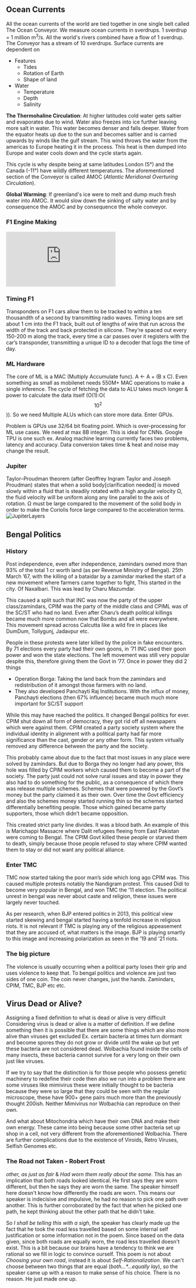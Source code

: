 ## Ocean Currents
All the ocean currents of the world are tied together in one single belt called The Ocean Conveyor. We measure ocean currents in sverdrups. 1 sverdrup = 1 million m<sup>3</sup>/s. All the world's rivers combined have a flow of 1 sverdrup. The Conveyor has a stream of 10 sverdrups. Surface currents are dependent on
- Features
    - Tides
    - Rotation of Earth
    - Shape of land
- Water
    - Temperature
    - Depth
    - Salinity

**The Thermohaline Circulation**: At higher latitudes cold water gets saltier and evaporates due to wind. Water also freezes into ice further leaving more salt in water. This water becomes denser and falls deeper. Water from the equator heats up due to the sun and becomes saltier and is carried upwards by winds like the gulf stream. This wind throws the water from the americas to Europe heating it in the process. This heat is then dumped into Europe and water cools down and the cycle starts again.

This cycle is why despite being at same latitudes London (5&deg;) and the Canada (-11&deg;) have wildly different temperatures. The aforementioned section of the Conveyor is called AMOC (*Atlantic Meridional Overturing Circulation*).

**Global Warming**: If greenland's ice were to melt and dump much fresh water into AMOC. It would slow down the sinking of salty water and by consequence the AMOC and by consequence the whole conveyor.


### F1 Engine Making
<iframe src="https://www.youtube-nocookie.com/embed/uChpwj1h6jM" frameborder="0" allow="accelerometer; autoplay; encrypted-media; gyroscope; picture-in-picture" allowfullscreen></iframe>

### Timing F1
Transponders on F1 cars allow them to be tracked to within a ten thousandth of a second by transmitting radio waves. Timing loops are set about 1 cm into the F1 track, built out of lengths of wire that run across the width of the track and back protected in silicone. They’re spaced out every 150-200 m along the track, every time a car passes over it registers with the car’s transponder, transmitting a unique ID to a decoder that logs the time of day.

### ML Hardware
<!-- https://www.youtube.com/watch?v=owe9cPEdm7k -->
The core of ML is a MAC (Multiply Accumulate func). A &larr; A + (B x C). Even something as small as mobilenet needs 550M+ MAC operations to make a single inference. The cycle of fetching the data to ALU takes much longer & power to calculate the data itself (O(1):O($$10^2$$)). So we need Multiple ALUs which can store more data. Enter GPUs.

Problem is GPUs use 32/64 bit floating point. Which is over-processing for ML use cases. We need at max 8B integer. This is ideal for CNNs. Google TPU is one such ex. Analog machine learning currently faces two problems, latency and accuracy. Data conversion takes time & heat and noise may change the result.

### Jupiter
Taylor–Proudman theorem (after Geoffrey Ingram Taylor and Joseph Proudman) states that when a solid body[clarification needed] is moved slowly within a fluid that is steadily rotated with a high angular velocity Ω, the fluid velocity will be uniform along any line parallel to the axis of rotation. Ω must be large compared to the movement of the solid body in order to make the Coriolis force large compared to the acceleration terms.
![JupiterLayers](https://i.imgur.com/5YholmD.png)


## Bengal Politics
### History
Post independence, even after independence, zamindars owned more than 93% of the total 1 cr worth land (as per Revenue Ministry of Bengal). 25th March ’67, with the killing of a bataidar by a zamindar marked the start of a new movement where farmers came together to fight, This started in the city. Of Naxalbari. This was lead by Charu Mazumdar.

This caused a split such that INC was now the party of the upper class/zamindars, CPIM was the party of the middle class and CPIML was of the SC/ST who had no land. Even after Charu’s death political killings became much more common now that Bombs and all were everywhere. This movement spread across Calcutta like a wild fire in places like DumDum, Tollygunj, Jadavpur etc.

People in these protests were later killed by the police in fake encounters. By 71 elections every party had their own goons, in ’71 INC used their goon power and won the state elections. The left movement was still very popular despite this, therefore giving them the Govt in ’77. Once in power they did 2 things
- Operation Borga: Taking the land back from the zamindars and redistribution of it amongst those farmers with no land.
- They also developed Panchayti Raj Institutions. With the influx of money, Panchayti elections (then 67% influence) became much much more important for SC/ST support

While this may have reached the politics. It changed Bengal politics for ever. CPIM shut down all form of democracy, they got rid off all newspapers which were against them. CPIM created a party society system where the individual identity in alignment with a political party had far more significance than the cast, gender or any other form. This system virtually removed any difference between the party and the society.

This probably came about due to the fact that most issues in any place were solved by zamindars. But due to Borga they no longer had any power, this hole was filled by CPIM workers which caused them to become a part of the society. The party just could not solve rural issues and stay in power they also had to do something for the public, as a consequence of which there was release multiple schemes. Schemes that were powered by the Govt’s money but the party claimed it as their own. Over time the Govt efficiency and also the schemes money started running thin so the schemes started differentially benefiting people. Those which gained became party supporters, those which didn’t became opposition.

This created strict party line divides. It was a blood bath. An example of this is Marichappi Massacre where Dalit refugees fleeing from East Pakistan were coming to Bengal. The CPIM Govt killed these people or starved them to death, simply because those people refused to stay where CPIM wanted them to stay or did not want any political alliance.

### Enter TMC
TMC now started taking the poor man’s side which long ago CPIM was. This caused multiple protests notably the Nandigram protest. This caused Didi to become very popular in Bengal, and won TMC the ’11 election. The political unrest in bengal was never about caste and religion, these issues were largely never touched.

As per research, when BJP entered politics in 2013, this political view started skewing and bengal started having a tenfold increase in religious riots. It is not relevant if TMC is playing any of the religious appeasement that they are accused of, what matters is the image. BJP is playing smartly to this image and increasing polarization as seen in the ’19 and ’21 riots.

### The big picture
The violence is usually occurring when a political party loses their grip and uses violence to keep that. To bengal politics and violence are just two sides of one coin. The coin never changes, just the hands. Zamindars, CPIM, TMC, BJP etc etc.

## Virus Dead or Alive?
Assigning a fixed definition to what is dead or alive is very difficult
Considering virus is dead or alive is a matter of definition. If we define something then it is possible that there are some things which are also more alive than viruses get excluded Ex. certain bacteria at times turn dormant and become spores they do not grow or divide until the wake up but yet these bacteria are not considered dead. Wolbachia found inside the cells of many insects, these bacteria cannot survive for a very long on their own just like viruses.

If we try to say that the distinction is for those people who possess genetic machinery to redefine their code then also we run into a problem there are some viruses like mimivirus these were initially thought to be bacteria because they were so large that they could be seen with the regular microscope, these have 900+ gene pairs much more than the previously thought 200ish. Neither Mimivirus nor Wolbachia can reproduce on their own.

And what about Mitochondria which have their own DNA and make their own energy. These came into being because some other bacteria set up shop in a cell, not very different from the aforementioned Wolbachia. There are further complications due to the existence of Viroids, Retro Viruses, Selfish Genomes etc.

### The Road not Taken - Robert Frost

<em>other, as just as fair</em> & <em>Had worn them really about the same</em>. This has an implication that both roads looked identical. He first says they are worn different, but then he says they are worn the same. The speaker himself here doesn't know how differently the roads are worn. This means our speaker is indecisive and impulsive, he had no reason to pick one path over another. This is further corroborated by the fact that when he picked one path, he kept thinking about the other path that he didn't take.

So <em>I shall be telling this with a sigh</em>, the speaker has clearly made up the fact that he took the road less travelled based on some internal self justification or some information not in the poem. Since based on the data given, since both roads are equally worn, the road less travelled doesn't exist. This is a bit because our brains have a tendency to think we are rational so we fill in logic to convince ourself. This poem is not about <i>Choosing your own road</i>, instead it is about <i> Self-Rationalization</i>. We can't choose between two things that are equal (<em>both...*...equally lay</em>), so the speaker came up with a reason to make sense of his choice. There is no reason. He just made one up.